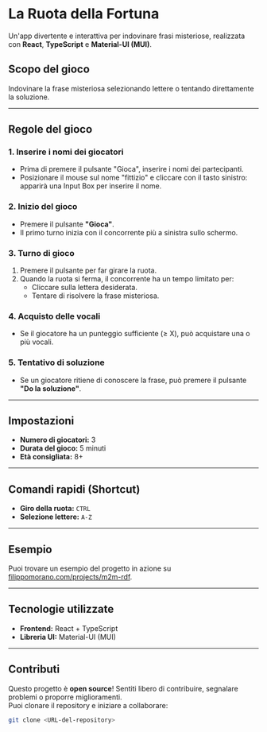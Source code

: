 # La Ruota della Fortuna

Un'app divertente e interattiva per indovinare frasi misteriose, realizzata con **React**, **TypeScript** e **Material-UI (MUI)**.

## Scopo del gioco

Indovinare la frase misteriosa selezionando lettere o tentando direttamente la soluzione.

---

## Regole del gioco

### 1. **Inserire i nomi dei giocatori**
- Prima di premere il pulsante "Gioca", inserire i nomi dei partecipanti.
- Posizionare il mouse sul nome "fittizio" e cliccare con il tasto sinistro: apparirà una Input Box per inserire il nome.

### 2. **Inizio del gioco**
- Premere il pulsante **"Gioca"**.
- Il primo turno inizia con il concorrente più a sinistra sullo schermo.

### 3. **Turno di gioco**
1. Premere il pulsante per far girare la ruota.
2. Quando la ruota si ferma, il concorrente ha un tempo limitato per:
   - Cliccare sulla lettera desiderata.
   - Tentare di risolvere la frase misteriosa.

### 4. **Acquisto delle vocali**
- Se il giocatore ha un punteggio sufficiente (≥ X), può acquistare una o più vocali.

### 5. **Tentativo di soluzione**
- Se un giocatore ritiene di conoscere la frase, può premere il pulsante **"Do la soluzione"**.

---

## Impostazioni

- **Numero di giocatori:** 3  
- **Durata del gioco:** 5 minuti  
- **Età consigliata:** 8+  

---

## Comandi rapidi (Shortcut)

- **Giro della ruota:** `CTRL`  
- **Selezione lettere:** `A-Z`  

---

## Esempio

Puoi trovare un esempio del progetto in azione su [filippomorano.com/projects/m2m-rdf](https://filippomorano.com/projects/m2m-rdf).

---

## Tecnologie utilizzate

- **Frontend:** React + TypeScript  
- **Libreria UI:** Material-UI (MUI)  

---

## Contributi

Questo progetto è **open source**! Sentiti libero di contribuire, segnalare problemi o proporre miglioramenti.  
Puoi clonare il repository e iniziare a collaborare:

```bash
git clone <URL-del-repository>
